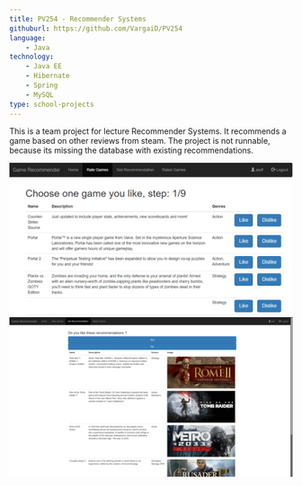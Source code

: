 ```yaml
---
title: PV254 - Recommender Systems
githuburl: https://github.com/VargaiD/PV254
language:
    - Java
technology:
    - Java EE
    - Hibernate
    - Spring
    - MySQL
type: school-projects
---
```


This is a team project for lecture Recommender Systems. It recommends a game based on other reviews from steam. The project is not runnable, because its missing the database with existing recommendations.

![choosing-games](./pv254_1.png)
![giving-recommendation](./pv254_2.png)